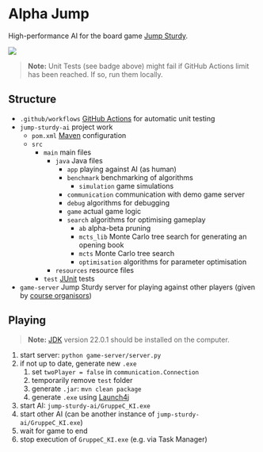 # Alpha Jump

High-performance AI for the board game [Jump Sturdy](https://www.mindsports.nl/index.php/the-pit/576-jumpsturdy).

![](https://github.com/noelkronenberg/projekt-ki/actions/workflows/junit.yml/badge.svg)

>**Note:** Unit Tests (see badge above) might fail if GitHub Actions limit has been reached. If so, run them locally.

## Structure

- ```.github/workflows``` [GitHub Actions](https://docs.github.com/en/actions) for automatic unit testing
- ```jump-sturdy-ai``` project work
  - ```pom.xml``` [Maven](https://www.jetbrains.com/help/idea/maven-support.html) configuration
  - ```src``` 
    - ```main``` main files
      - ```java``` Java files
        - ```app``` playing against AI (as human)
        - ```benchmark``` benchmarking of algorithms
          - ```simulation``` game simulations
        - ```communication``` communication with demo game server
        - ```debug``` algorithms for debugging
        - ```game``` actual game logic
        - ```search``` algorithms for optimising gameplay
          - ```ab``` alpha-beta pruning
          - ```mcts_lib``` Monte Carlo tree search for generating an opening book
          - ```mcts``` Monte Carlo tree search
          - ```optimisation``` algorithms for parameter optimisation
      - ```resources``` resource files
    - ```test``` [JUnit](https://www.jetbrains.com/help/idea/junit.html) tests
- ```game-server``` Jump Sturdy server for playing against other players (given by [course organisors](https://git.tu-berlin.de/lengfeld8/jump-sturdy-game-server))

## Playing

>**Note:** [JDK](https://www.oracle.com/java/technologies/downloads/) version 22.0.1 should be installed on the computer.

1. start server: ```python game-server/server.py```
2. if not up to date, generate new ```.exe```
    1. set ```twoPlayer = false``` in ```communication.Connection```
    2. temporarily remove ```test``` folder
    3. generate ```.jar```: ```mvn clean package```
    4. generate ```.exe``` using [Launch4j](https://genuinecoder.com/online-converter/jar-to-exe/)
3. start AI: ```jump-sturdy-ai/GruppeC_KI.exe```
4. start other AI (can be another instance of ```jump-sturdy-ai/GruppeC_KI.exe```)
5. wait for game to end
6. stop execution of ```GruppeC_KI.exe``` (e.g. via Task Manager)
